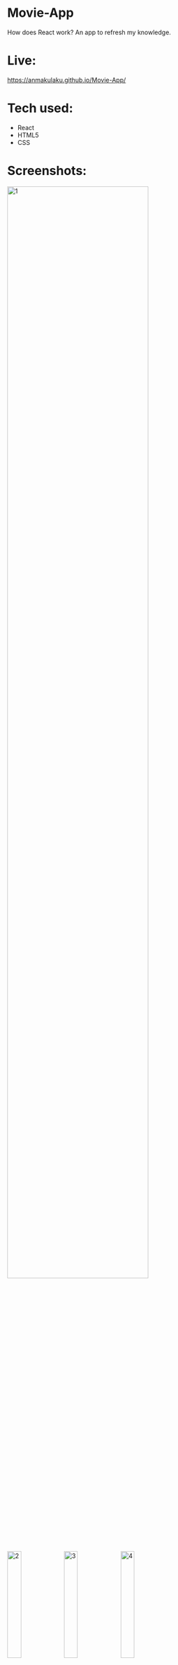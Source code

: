 # Movie-App

How does React work? An app to refresh my knowledge. 

# Live:

https://anmakulaku.github.io/Movie-App/

# Tech used:
<ul>
  <li>React</li>
  <li>HTML5</li>
  <li>CSS</li>
</ul>

# Screenshots:

<img width="80%" alt="1" src="https://github.com/Anmakulaku/Movie-App/assets/119726677/f56973a2-de56-4cdc-b146-e4ab8a197d7f">
<img width="25%" alt="2" src="https://github.com/Anmakulaku/Movie-App/assets/119726677/155bbf6f-3c40-48ff-a759-f4df937f0dad"> 
<img width="25%" alt="3" src="https://github.com/Anmakulaku/Movie-App/assets/119726677/65a47e91-2b7a-408c-9eae-64b91c73cc91">
<img width="25%" alt="4" src="https://github.com/Anmakulaku/Movie-App/assets/119726677/91a26871-e82b-4e15-9869-2b891ce14881">
